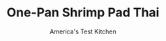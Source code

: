 ---
layout: ../../layouts/MarkdownPostLayout.astro
title: One-Pan Shrimp Pad Thai
author: America's Test Kitchen
pubDate: 2023-03-15
description: "This one-pan pad thai is fast and easy to make."
image_url: https://res.cloudinary.com/hksqkdlah/image/upload/ar_1:1,c_fill,dpr_2.0,f_auto,fl_lossy.progressive.strip_profile,g_faces:auto,q_auto:low,w_344/35592_sfs-shrimp-pad-thai-010
tags: ["Main Courses","Thai","Asian","Fish & Seafood","Weeknight","Cookbook Collection"]
calories: 2012
protein: 24
carbohydrates: 72
fats: 
fiber: 2
ingredients: ["8 ounces (3/8-inch-wide), rice noodles","1/3 cup, lime juice (3 limes)","1/3 cup, packed brown sugar","1/4 cup, fish sauce","1 pound, extra-large shrimp (21 to 25 per pound), peeled and deveined","2 tablespoons, vegetable oil","4 , garlic cloves, minced","8 ounces (4 cups) mung, bean sprouts","1/4 cup, chopped fresh cilantro","1/4 cup, dry-roasted peanuts, chopped"]
serves: 4
time: "30 minutes"
instructions: ["Soak noodles in hot water until softened, stirring occasionally, about 15 minutes. Combine lime juice, sugar, and fish sauce in bowl. Pat shrimp dry with paper towels. Heat oil in 12-inch nonstick skillet over medium heat until just beginning to smoke. Add shrimp and garlic and cook, stirring occasionally, until shrimp are pink, about 4 minutes. Transfer to plate.","Return now-empty skillet to medium heat. Drain noodles and add to skillet. Cook until any residual moisture has evaporated, about 2 minutes. Add lime juice mixture and cook until thickened slightly, about 4 minutes. Add sprouts and shrimp to skillet and cook until shrimp are cooked through, about 3 minutes. Transfer to bowl, sprinkle with cilantro and peanuts, and serve."]
nutrition: ["411 mg Potassium","438 mg Phosphorus","119 mg Calcium","1 mg Iron","94 mg Magnesium","2169 mg Sodium","2 mg Zinc","13 g Fat","4 mg Niacin (B3)","7 g Monounsaturated","3 g Polyunsaturated","14 mg Vitamin C","142 mg Cholesterol","1 g Saturated","2 g Fiber","91 µg Folate (food)","21 g Sugars","22 µg Vitamin K","186 g Water","72 g Carbs","91 µg Folate equivalent (total)","24 g Protein","3 mg Vitamin E","1 µg Vitamin B12","66 µg Vitamin A","503 kcal Energy","17 g Sugars, added","2012 calories"]
notes: "Look for rice noodles at a Thai grocery store or near the Thai ingredients in your supermarket."
---